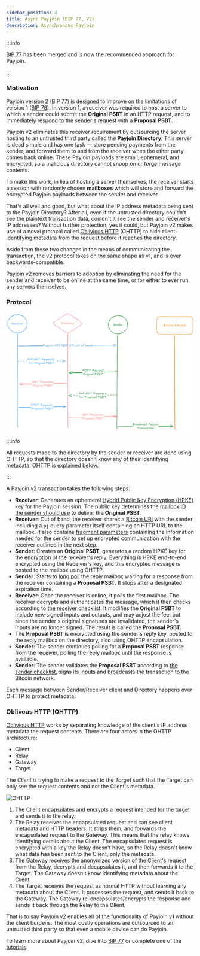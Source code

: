```yaml
---
sidebar_position: 4
title: Async Payjoin (BIP 77, V2)
description: Asynchronous Payjoin
---
```


:::info

[BIP 77](https://github.com/bitcoin/bips/blob/master/bip-0077.md) has been merged and is now the recommended approach for Payjoin.

:::

### Motivation

Payjoin version 2 ([BIP 77](https://github.com/bitcoin/bips/blob/master/bip-0077.md)) is designed to improve on the limitations of version 1 ([BIP 78](https://github.com/bitcoin/bips/blob/master/bip-0078.mediawiki)). In version 1, a receiver was required to host a server to which a sender could submit the **Original PSBT** in an HTTP request, and to immediately respond to the sender's request with a **Proposal PSBT**.

Payjoin v2 eliminates this receiver requirement by outsourcing the server hosting to an untrusted third party called the **Payjoin Directory**. This server is dead simple and has one task — store pending payments from the sender, and forward them to and from the receiver when the other party comes back online. These Payjoin payloads are small, ephemeral, and encrypted, so a malicious directory cannot snoop on or forge message contents.

To make this work, in lieu of hosting a server themselves, the receiver starts a session with randomly chosen **mailboxes** which will store and forward the encrypted Payjoin payloads between the sender and receiver.

That's all well and good, but what about the IP address metadata being sent to the Payjoin Directory? After all, even if the untrusted directory couldn't see the plaintext transaction data, couldn't it see the sender and receiver's IP addresses? Without further protection, yes it could, but Payjoin v2 makes use of a novel protocol called [Oblivious HTTP](https://www.fastly.com/blog/enabling-privacy-on-the-internet-with-oblivious-http) (OHTTP) to hide client-identifying metadata from the request before it reaches the directory.

Aside from these two changes in the means of communicating the transaction, the v2 protocol takes on the same shape as v1, and is even backwards-compatible.

Payjoin v2 removes barriers to adoption by eliminating the need for the sender and receiver to be online at the same time, or for either to ever run any servers themselves.

### Protocol

![Payjoin V2 Flow](./img/v2.png)

:::info

All requests made to the directory by the sender or receiver are done using OHTTP, so that the directory doesn't know any of their identifying metadata. OHTTP is explained below.

:::

A Payjoin v2 transaction takes the following steps:

- **Receiver**: Generates an ephemeral [Hybrid Public Key Encryption (HPKE)](https://www.rfc-editor.org/rfc/rfc9180.html) key for the Payjoin session. The public key determines the [mailbox ID the sender should use](https://en.wikipedia.org/wiki/Pigeon-hole_messagebox) to deliver the **Original PSBT**.
- **Receiver**: Out of band, the receiver shares a [Bitcoin URI](https://github.com/bitcoin/bips/blob/master/bip-0021.mediawiki) with the sender including a `pj` query parameter itself containing an HTTP URL to the mailbox. It also contains [fragment parameters](https://github.com/bitcoin/bips/blob/master/bip-0077.md#receiver-fragment-parameters) containing the information needed for the sender to set up encrypted communication with the receiver outlined in the next step.
- **Sender**: Creates an **Original PSBT**, generates a random HPKE key for the encryption of the receiver's reply. Everything is HPKE end-to-end encrypted using the Receiver's key, and this encrypted message is posted to the mailbox using OHTTP.
- **Sender**: Starts to [long poll](https://javascript.info/long-polling) the reply mailbox waiting for a response from the receiver containing a **Proposal PSBT**. It stops after a designated expiration time.
- **Receiver**: Once the receiver is online, it polls the first mailbox. The receiver decrypts and authenticates the message, which it then checks according to [the receiver checklist](https://github.com/bitcoin/bips/blob/master/bip-0078.mediawiki#receivers-original-psbt-checklist). It modifies the **Original PSBT** to include new signed inputs and outputs, and may adjust the fee, but since the sender's original signatures are invalidated, the sender's inputs are no longer signed. The result is called the **Proposal PSBT**.
- The **Proposal PSBT** is encrypted using the sender's reply key, posted to the reply mailbox on the directory, also using OHTTP encapsulation.
- **Sender**: The sender continues polling for a **Proposal PSBT** response from the receiver, polling the reply mailbox until the response is available.
- **Sender**: The sender validates the **Proposal PSBT** according to [the sender checklist](https://github.com/bitcoin/bips/blob/master/bip-0077.md#senders-proposal-psbt-checklist), signs its inputs and broadcasts the transaction to the Bitcoin network.

Each message between Sender/Receiver client and Directory happens over OHTTP to protect metadata.

### Oblivous HTTP (OHTTP)

[Oblivious HTTP](https://www.ietf.org/rfc/rfc9458.html) works by separating knowledge of the client's IP address metadata the request contents. There are four actors in the OHTTP architecture:

- Client
- Relay
- Gateway
- Target

The _Client_ is trying to make a request to the _Target_ such that the Target can only see the request contents and not the Client's metadata.

![OHTTP](./img/ohttp.png)

1. The Client encapsulates and encrypts a request intended for the target and sends it to the relay.
2. The Relay receives the encapsulated request and can see client metadata and HTTP headers. It strips them, and forwards the encapsulated request to the Gateway. This means that the relay knows identifying details about the Client. The encapsulated request is encrypted with a key the Relay doesn't have, so the Relay doesn't know what data has been sent to the Client, only the metadata.
3. The Gateway receives the anonymized version of the Client's request from the Relay, decrypts and decapsulates it, and then forwards it to the Target. The Gateway doesn't know identifying metadata about the Client.
4. The Target receives the request as normal HTTP without learning any metadata about the Client. It processes the request, and sends it back to the Gateway. The Gateway re-encapsulates/encrypts the response and sends it back through the Relay to the Client.

That is to say Payjoin v2 enables all of the functionality of Payjoin v1 without the client burdens. The most costly operations are outsourced to an untrusted third party so that even a mobile device can do Payjoin.

To learn more about Payjoin v2, dive into [BIP 77](https://github.com/bitcoin/bips/pull/1483) or complete one of the [tutorials](/docs/category/tutorials).
